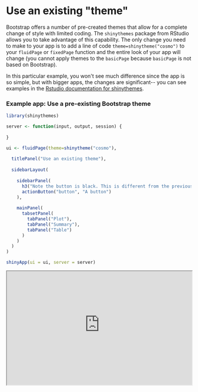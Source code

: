 # Use an existing "theme"

Bootstrap offers a number of pre-created themes that allow for a complete change of style with limited coding. The `shinythemes` package from RStudio allows you to take advantage of this capability. The only change you need to make to your app is to add a line of code `theme=shinytheme("cosmo")` to your `fluidPage` or `fixedPage` function and the entire look of your app will change (you cannot apply themes to the `basicPage` because `basicPage` is not based on Bootstrap).

In this particular example, you won't see much difference since the app is so simple, but with bigger apps, the changes are significant-- you can see examples in the [Rstudio documentation for shinythemes](http://rstudio.github.io/shinythemes/).

### Example app: Use a pre-existing Bootstrap theme

```r
library(shinythemes)

server <- function(input, output, session) {
  
}

ui <- fluidPage(theme=shinytheme("cosmo"),
  
  titlePanel("Use an existing theme"),
  
  sidebarLayout(
    
    sidebarPanel(
      h3("Note the button is black. This is different from the previous app."),
      actionButton("button", "A button")
    ), 
    
    mainPanel(
      tabsetPanel(
        tabPanel("Plot"), 
        tabPanel("Summary"), 
        tabPanel("Table")
      )
    )
  )
)

shinyApp(ui = ui, server = server)
```

<iframe style="width:100%; height:310px;" src='http://shiny.nextlevelanalytics.com/apps/shinyapps/app5'></iframe>